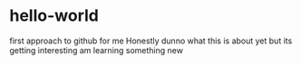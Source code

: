 # hello-world
first approach to github for me
Honestly dunno what this is about yet but its getting interesting am learning something new

